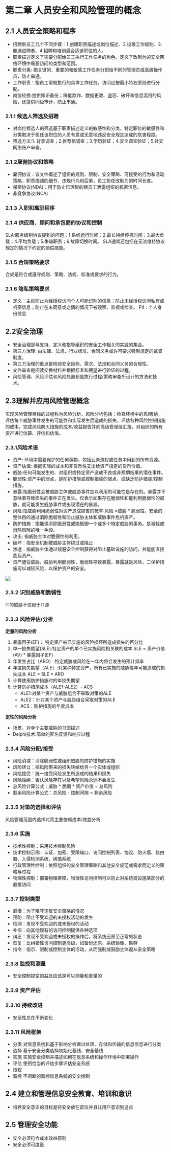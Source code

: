 # 第二章  人员安全和风险管理的概念

## 2.1 人员安全策略和程序
* 招聘新员工几个不同步骤：1.创建职责描述或岗位描述、2.设置工作级别、3.删选应聘者、4.招聘和培训最合适该职位的人。
* 职责描述定义了需要分配给员工执行工作任务的角色。定义了改制为的安全网络环境中需要访问的类型和范围。
* 职责分离: 把关键的、重要的和敏感工作任务分配给不同的管理员或高级操作员，防止串通。
* 工作职责：指员工常规执行的具体工作任务。访问应按最小特权原则进行分配。
* 岗位轮换:提供知识备份；降低欺诈、数据更改、盗窃、破坏和信息滥用的风险，还提供同级审计，防止串通。

### 2.1.1 候选人筛选及招聘
* 对岗位候选人的筛选基于职责描述定义的敏感性和分类。特定职位的敏感性和分类取决于担任该职位的人员有意或无意地违反安全规定造成的危害程度。
* 筛选方法:1. 背景调查；2.推荐信调查；3.学历验证；4.安全调查验证；5.社交网络账户审查。

### 2.1.2雇佣协议和策略
* 雇佣协议：该文件概述了组织的规则、限制、安全策略、可接受的行为和活动策略、职责描述的细节、违规行为和后果，员工担任改制为的时间长度。
* 保密协议(NDA)：用于防止已理智的额员工泄露组织的机密信息。
* 非竞争协议(NCA)

### 2.1.3 入职和离职程序

### 2.1.4 供应商、顾问和承包商的协议和控制
SLA:服务级别协议提到的问题：1.系统运行时间；2.最长持续停机时间；3.最大负载；4.平均负载；5.争端职责；6.故障切换时间。
SLA通常还包括在无法维持协议规定的情况下约定的赔偿措施。

### 2.1.5 合规策略要求
合规是符合或遵守规则、策略、法规、标准或要求的行为。

### 2.1.6 隐私策略要求
* 定义：主动防止为经授权访问个人可能识别的信息；防止未经授权访问私有或机密信息；防止在未同意或之情的情况下被观察、监视或检查。
PII：个人身份信息

## 2.2安全治理
* 安全治理是与支持、定义和指导组织的安全工作相关的实践的集合。
* 第三方治理: 由法律、法规、行业标准、合同义务或许可要求强制规定的监督制度。
* 第三方治理的重点是检验安全目标、需求、法规和合同义务的合规性。
* 文件审查是阅读交换材料并根据标准和期望进行验证的过程。
* 风险管理、风险评估和风险处置都是执行过程/策略审查所设计的方法和技术。

## 2.3理解并应用风险管理概念
实现风险管理目标的过程称为风险分析。风险分析包括：检查环境中的风i吸纳，评估每个威胁事件发生的可能性和实际发生后造成的损失，评估各种风险控制措施的成本，完成风险防火措施的成本/收益报告并向高级管理层汇报。对组织的所有资产进行估算、评估和估值。

### 2.3.1风险术语
* 资产: 环境中需要保护的任何事物，包括业务流程或任务中用到的所有资源。
* 资产估值: 根据实际的成本和非货币性支出给资产指定的货币价值。
* 威胁:任何可能发生的、对组织或特定资产造成不良或非预期结果的潜在事件。
* 脆弱性:资产中的弱点，是防护措施或控制措施的弱点，或缺乏防护措施/控制措施。
* 暴露:指脆弱性会被威胁主体或威胁事件加以利用的可能性是存在的。暴露并不意味着导致损失的事件正在发生。仅表示如果存在脆弱性和能利用脆弱性的威胁，就可能发生威胁事件或出现潜在的暴漏。
* 风险:指威胁利用脆弱性对资产造成损害的概率 风险 =威胁 * 脆弱性，安全的整体目的通过消除脆弱性和防止威胁主体和威胁事件危机资产。
* 防护措施：指能偶消除脆弱性或能抵御一个或多个特定威胁的事务。是减轻或消除风险的唯一手段。
* 攻击: 指威胁主体对脆弱性的利用。
* 破坏：指安全机制被威胁主体绕过或阻止
* 渗透：指威胁主体通过规避安全控制获得对阻止基础设施的访问，并能能直接危及资产。
* 资产遭受威胁，威胁利用脆弱性，脆弱性导致暴露，暴露就是风险，二保护措施可以减轻风险，以保护资产的安全。

![](https://imgur.com/octQ8sQ)

### 2.3.2 识别威胁和脆弱性
IT的威胁不仅限于IT源

### 2.3.3 风险评估/分析
**定量的风险分析**
 
1. 暴露因子(EF)： 特定资产被已实施的风险损坏所造成损失的百分比 
2. 单一损失期望(SLE):特定资产的单个已实施风险相关联的成本 SLE = 资产价值(AV) * 暴露因子(EF)
3. 年发生占比（ARO）:特定威胁或风险在一年内将会发生的预计频率
4. 年度损失期望（ALE）:对某种特定资产，所有已实施的威胁每年可能造成的损失成本 ALE = SLE * ARO
5. 计算使用防护措施时的年损失期望
6. 计算防护措施成本（ALE1-ALE2）- ACS 
	* ALE1:对某个资产与威胁组合不采取对策的ALE
	* ALE2：针对某个资产与威胁组合采取对策的ALE
	* ACS：防护措施的年度成本

**定性的风险分析**
* 场景，对单个主要威胁的书面描述
* Delphi技术:简单的匿名反馈和响应过程

### 2.3.4 风险分配/接受
* 风险消减：消除脆弱性或组织威胁的防护措施的实施
* 风险转让：把风险带来的损失转嫁给另一个实体或组织
* 风险接受：统一接受风险发生所造成的结果和损失
* 风险拒绝：否认风险存在以及希望风险永远不会发生
* 总风险计算公式：威胁 * 脆弱 * 资产价值 = 总风险
* 剩余风险计算公式：总风险 - 控制间隙 = 剩余风险

### 2.3.5 对策的选择和评估
风险管理范围内选择对策主要依赖成本/效益分析

### 2.3.6 实施
* 技术性控制：采用技术控制风险
* 技术控制示例：认证、加密、受限端口、访问控制列表、协议、防火墙、路由器、入侵检测系统、阀值系统
* 行政管理性控制：依照组织的安全管理策略和其他安全规范或需求而定义的策略与过程
* 物理性控制：部署物理屏障，物理性访问控制可以防止对系统或设施某部分的直接访问

### 2.3.7 控制类型
* 威慑：为了阻吓违反安全策略的情况
* 预防：阻止不受欢迎的未授权活动的发生
* 检测：发现不受欢迎的或未授权的活动
* 补偿：向其他现有的访问控制提供各种选项
* 纠正：发现不受欢迎或未授权的操作后，将系统还原至正常的状态
* 恢复：比纠错性访问控制更高级，如备份还原、系统镜像、集群
* 指令：指示、限制或控制主体的活动，从而强制或鼓励主体遵从安全策略

### 2.3.8 监控和测量
* 安全控制提空的益处应该是可以测量和度量的

### 2.3.9 资产评估

### 2.3.10 持续改进
* 安全性总在不断变化

### 2.3.11 风险框架
* 分类 对信息系统和基于影响分析做过处理、存储和传输的信息信息进行分类
* 选择 基于安全分类选择初始化基线、安全基线
* 实施 实施安全控制并描述如何在信息系统和操作环境中部署操作
* 评估 使用恰当的评估步骤评估安全系统
* 授权
* 监控 不间断的监控信息系统的安全控制

## 2.4 建立和管理信息安全教育、培训和意识
* 培养安全意识的目标是将安全放在首位并且让用户意识到这点

## 2.5 管理安全功能
* 安全必须符合成本效益原则
* 安全必须可度量
